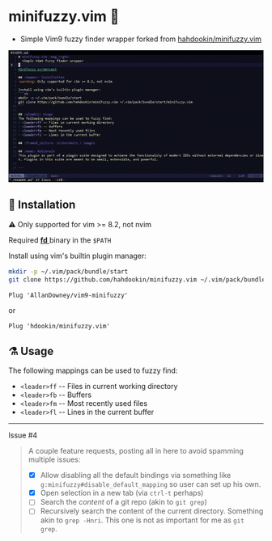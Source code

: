 # minifuzzy.vim :mag_right:

- Simple Vim9 fuzzy finder wrapper
  forked from [hahdookin/minifuzzy.vim](https://github.com/hahdookin/minifuzzy.vim)

![Using minifuzzy.vim to search files in the current directory](images/minifuzzy.gif)

## :hammer: Installation

:warning: Only supported for vim >= 8.2, not nvim

Required [ **fd** ](https://github.com/sharkdp/fd/releases) binary in the `$PATH`

Install using vim's builtin plugin manager:

```sh
mkdir -p ~/.vim/pack/bundle/start
git clone https://github.com/hahdookin/minifuzzy.vim ~/.vim/pack/bundle/start/minifuzzy.vim
```

```vim
Plug 'AllanDowney/vim9-minifuzzy'
```

or

```vim
Plug 'hdookin/minifuzzy.vim'
```

## :alembic: Usage

The following mappings can be used to fuzzy find:

- `<leader>ff` -- Files in current working directory
- `<leader>fb` -- Buffers
- `<leader>fm` -- Most recently used files
- `<leader>fl` -- Lines in the current buffer

---

Issue #4

> A couple feature requests, posting all in here to avoid spamming multiple issues:
>
> - [x] Allow disabling all the default bindings via something like `g:minifuzzy#disable_default_mapping` so user can set up his own.
> - [x] Open selection in a new tab (via `ctrl-t` perhaps)
> - [ ] Search the _content_ of a git repo (akin to `git grep`)
> - [ ] Recursively search the content of the current directory. Something akin to `grep -Hnri`. This one is not as important for me as `git grep`.
